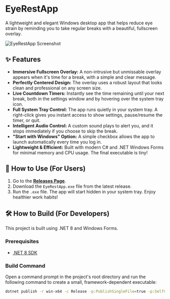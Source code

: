 # EyeRestApp

A lightweight and elegant Windows desktop app that helps reduce eye strain by reminding you to take regular breaks with a beautiful, fullscreen overlay.

![EyeRestApp Screenshot](![image](https://github.com/user-attachments/assets/49263ce6-72d9-4c25-a028-0b7fef516925)
)

## ✨ Features

-   **Immersive Fullscreen Overlay:** A non-intrusive but unmissable overlay appears when it's time for a break, with a simple and clear message.
-   **Perfectly Centered Design:** The overlay uses a robust layout that looks clean and professional on any screen size.
-   **Live Countdown Timers:** Instantly see the time remaining until your next break, both in the settings window and by hovering over the system tray icon.
-   **Full System Tray Control:** The app runs quietly in your system tray. A right-click gives you instant access to show settings, pause/resume the timer, or quit.
-   **Intelligent Audio Control:** A custom sound plays to alert you, and it stops immediately if you choose to skip the break.
-   **"Start with Windows" Option:** A simple checkbox allows the app to launch automatically every time you log in.
-   **Lightweight & Efficient:** Built with modern C# and .NET Windows Forms for minimal memory and CPU usage. The final executable is tiny!

## 🚀 How to Use (For Users)

1.  Go to the [**Releases Page**](https://github.com/anish-thapa/EyeRest/releases). <!-- IMPORTANT: Replace "YourUsername" with your actual GitHub username! -->
2.  Download the `EyeRestApp.exe` file from the latest release.
3.  Run the `.exe` file. The app will start hidden in your system tray. Enjoy healthier work habits!

## 🛠️ How to Build (For Developers)

This project is built using .NET 8 and Windows Forms.

### Prerequisites

-   [.NET 8 SDK](https://dotnet.microsoft.com/download/dotnet/8.0)

### Build Command

Open a command prompt in the project's root directory and run the following command to create a small, framework-dependent executable:

```bash
dotnet publish -r win-x64 -c Release -p:PublishSingleFile=true -p:SelfContained=false
